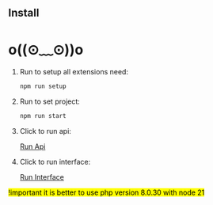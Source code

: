 ## Install

# o((⊙﹏⊙))o


1. Run to setup all extensions need:
   ```bash
   npm run setup

2. Run to set project:
   ```bash
   npm run start

3. Click to run api:
   
   [Run Api](http://localhost:3000/api.php)

4. Click to run interface:

   [Run Interface](http://localhost:777/index.html)

<mark>!important it is better to use php version 8.0.30 with node 21</mark>

